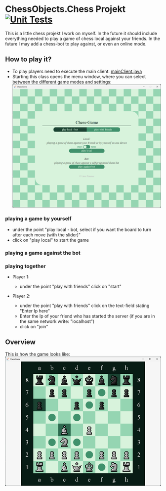 # ChessObjects.Chess Projekt &nbsp; [![Unit Tests](https://github.com/CL1nu5/ChessPlatform/actions/workflows/automatedUnitTests.yml/badge.svg)](https://github.com/CL1nu5/ChessPlatform/actions/workflows/automatedUnitTests.yml)

This is a little chess projekt I work on myself. 
In the future it should include everything needed to play a game of chess local against your friends. 
In the future I may add a chess-bot to play against, or even an online mode.

## How to play it?
- To play  players need to execute the main client:
  [mainClient.java](src/main/java/Main/MainClient.java)
- Starting this class opens the menu window, where you can select between the different game modes and settings:
  ![menu-panel](res/ReadMe/menu-panel.png)

### playing a game by yourself
- under the point "play local - bot, select if you want the board to turn after each move (with the slider)"
- click on "play local" to start the game

### playing a game against the bot

### playing together

- Player 1:  
  - under the point "play with friends" click on "start"
  
- Player 2:
   - under the point "play with friends" click on the text-field stating "Enter Ip here"
   - Enter the Ip of your friend who has started the server (if you are in the same network write: "localhost")
   - click on "join"
  
## Overview
This is how the game looks like: \
![chess-board](res/ReadMe/chess-board.png)
